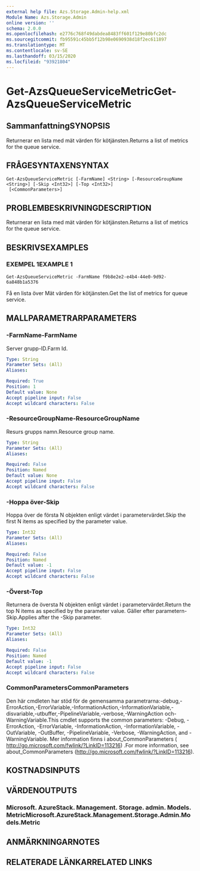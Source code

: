 ```yaml
---
external help file: Azs.Storage.Admin-help.xml
Module Name: Azs.Storage.Admin
online version: ''
schema: 2.0.0
ms.openlocfilehash: e2776c768f49dabdea8483ff601f129e80bfc2dc
ms.sourcegitcommit: fb95591c45bb5f12b98e0690938d18f2ec611897
ms.translationtype: MT
ms.contentlocale: sv-SE
ms.lasthandoff: 03/15/2020
ms.locfileid: "93921804"
---
```

# <span data-ttu-id="b0144-101">Get-AzsQueueServiceMetric</span><span class="sxs-lookup"><span data-stu-id="b0144-101">Get-AzsQueueServiceMetric</span></span>

## <span data-ttu-id="b0144-102">Sammanfattning</span><span class="sxs-lookup"><span data-stu-id="b0144-102">SYNOPSIS</span></span>
<span data-ttu-id="b0144-103">Returnerar en lista med mät värden för kötjänsten.</span><span class="sxs-lookup"><span data-stu-id="b0144-103">Returns a list of metrics for the queue service.</span></span>

## <span data-ttu-id="b0144-104">FRÅGESYNTAXEN</span><span class="sxs-lookup"><span data-stu-id="b0144-104">SYNTAX</span></span>

```
Get-AzsQueueServiceMetric [-FarmName] <String> [-ResourceGroupName <String>] [-Skip <Int32>] [-Top <Int32>]
 [<CommonParameters>]
```

## <span data-ttu-id="b0144-105">PROBLEMBESKRIVNING</span><span class="sxs-lookup"><span data-stu-id="b0144-105">DESCRIPTION</span></span>
<span data-ttu-id="b0144-106">Returnerar en lista med mät värden för kötjänsten.</span><span class="sxs-lookup"><span data-stu-id="b0144-106">Returns a list of metrics for the queue service.</span></span>

## <span data-ttu-id="b0144-107">BESKRIVS</span><span class="sxs-lookup"><span data-stu-id="b0144-107">EXAMPLES</span></span>

### <span data-ttu-id="b0144-108">EXEMPEL 1</span><span class="sxs-lookup"><span data-stu-id="b0144-108">EXAMPLE 1</span></span>
```
Get-AzsQueueServiceMetric -FarmName f9b8e2e2-e4b4-44e0-9d92-6a848b1a5376
```

<span data-ttu-id="b0144-109">Få en lista över Mät värden för kötjänsten.</span><span class="sxs-lookup"><span data-stu-id="b0144-109">Get the list of metrics for queue service.</span></span>

## <span data-ttu-id="b0144-110">MALLPARAMETRAR</span><span class="sxs-lookup"><span data-stu-id="b0144-110">PARAMETERS</span></span>

### <span data-ttu-id="b0144-111">-FarmName</span><span class="sxs-lookup"><span data-stu-id="b0144-111">-FarmName</span></span>
<span data-ttu-id="b0144-112">Server grupp-ID.</span><span class="sxs-lookup"><span data-stu-id="b0144-112">Farm Id.</span></span>

```yaml
Type: String
Parameter Sets: (All)
Aliases:

Required: True
Position: 1
Default value: None
Accept pipeline input: False
Accept wildcard characters: False
```

### <span data-ttu-id="b0144-113">-ResourceGroupName</span><span class="sxs-lookup"><span data-stu-id="b0144-113">-ResourceGroupName</span></span>
<span data-ttu-id="b0144-114">Resurs grupps namn.</span><span class="sxs-lookup"><span data-stu-id="b0144-114">Resource group name.</span></span>

```yaml
Type: String
Parameter Sets: (All)
Aliases:

Required: False
Position: Named
Default value: None
Accept pipeline input: False
Accept wildcard characters: False
```

### <span data-ttu-id="b0144-115">-Hoppa över</span><span class="sxs-lookup"><span data-stu-id="b0144-115">-Skip</span></span>
<span data-ttu-id="b0144-116">Hoppa över de första N objekten enligt värdet i parametervärdet.</span><span class="sxs-lookup"><span data-stu-id="b0144-116">Skip the first N items as specified by the parameter value.</span></span>

```yaml
Type: Int32
Parameter Sets: (All)
Aliases:

Required: False
Position: Named
Default value: -1
Accept pipeline input: False
Accept wildcard characters: False
```

### <span data-ttu-id="b0144-117">-Överst</span><span class="sxs-lookup"><span data-stu-id="b0144-117">-Top</span></span>
<span data-ttu-id="b0144-118">Returnera de översta N objekten enligt värdet i parametervärdet.</span><span class="sxs-lookup"><span data-stu-id="b0144-118">Return the top N items as specified by the parameter value.</span></span>
<span data-ttu-id="b0144-119">Gäller efter parametern-Skip.</span><span class="sxs-lookup"><span data-stu-id="b0144-119">Applies after the -Skip parameter.</span></span>

```yaml
Type: Int32
Parameter Sets: (All)
Aliases:

Required: False
Position: Named
Default value: -1
Accept pipeline input: False
Accept wildcard characters: False
```

### <span data-ttu-id="b0144-120">CommonParameters</span><span class="sxs-lookup"><span data-stu-id="b0144-120">CommonParameters</span></span>
<span data-ttu-id="b0144-121">Den här cmdleten har stöd för de gemensamma parametrarna:-debug,-ErrorAction,-ErrorVariable,-InformationAction,-InformationVariable,-disvariable,-utbuffer,-PipelineVariable,-verbose,-WarningAction och-WarningVariable.</span><span class="sxs-lookup"><span data-stu-id="b0144-121">This cmdlet supports the common parameters: -Debug, -ErrorAction, -ErrorVariable, -InformationAction, -InformationVariable, -OutVariable, -OutBuffer, -PipelineVariable, -Verbose, -WarningAction, and -WarningVariable.</span></span> <span data-ttu-id="b0144-122">Mer information finns i about_CommonParameters ( http://go.microsoft.com/fwlink/?LinkID=113216) .</span><span class="sxs-lookup"><span data-stu-id="b0144-122">For more information, see about_CommonParameters (http://go.microsoft.com/fwlink/?LinkID=113216).</span></span>

## <span data-ttu-id="b0144-123">KOSTNADS</span><span class="sxs-lookup"><span data-stu-id="b0144-123">INPUTS</span></span>

## <span data-ttu-id="b0144-124">VÄRDEN</span><span class="sxs-lookup"><span data-stu-id="b0144-124">OUTPUTS</span></span>

### <span data-ttu-id="b0144-125">Microsoft. AzureStack. Management. Storage. admin. Models. Metric</span><span class="sxs-lookup"><span data-stu-id="b0144-125">Microsoft.AzureStack.Management.Storage.Admin.Models.Metric</span></span>

## <span data-ttu-id="b0144-126">ANMÄRKNINGAR</span><span class="sxs-lookup"><span data-stu-id="b0144-126">NOTES</span></span>

## <span data-ttu-id="b0144-127">RELATERADE LÄNKAR</span><span class="sxs-lookup"><span data-stu-id="b0144-127">RELATED LINKS</span></span>
